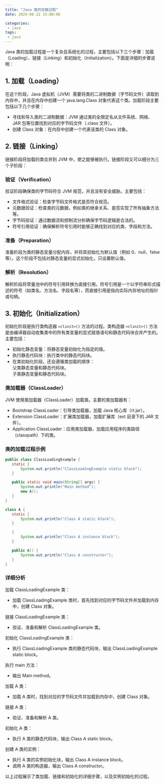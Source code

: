 ```yaml
---
title: "Java 类的加载过程"
date: 2024-06-22 15:08:00

categories:
 - java
tags:
 - java
---
```


Java 类的加载过程是一个复杂且系统化的过程，主要包括以下三个步骤：加载（Loading）、链接（Linking）和初始化（Initialization）。下面是详细的步骤说明：

## 1. 加载（Loading）

在这个阶段，Java 虚拟机（JVM）需要将类的二进制数据（字节码文件）读取到内存中，并且在内存中创建一个 java.lang.Class 对象代表这个类。加载阶段主要包括以下几个步骤：

 - 寻找和导入类的二进制数据：JVM 通过类的全限定名从文件系统、网络、JAR 包等位置找到对应的字节码文件（.class 文件）。
 - 创建 Class 对象：在内存中创建一个代表该类的 Class 对象。

## 2. 链接（Linking）

链接阶段将加载的类合并到 JVM 中，使之能够被执行。链接阶段又可以细分为三个子阶段：

### 验证（Verification）

验证阶段确保类的字节码符合 JVM 规范，并且没有安全威胁。主要包括：

 - 文件格式验证：检查字节码文件格式是否符合规范。
 - 元数据验证：检查类的元数据，例如类的继承关系、是否实现了所有抽象方法等。
 - 字节码验证：通过数据流和控制流分析确保字节码逻辑是合法的。
 - 符号引用验证：确保解析符号引用时能够正确找到对应的类、字段和方法。

### 准备（Preparation）

准备阶段为类的静态变量分配内存，并将其初始化为默认值（例如 0、null、false 等）。这个阶段不包括对静态变量的显式初始化，只设置默认值。

### 解析（Resolution）

解析阶段将常量池中的符号引用转换为直接引用。符号引用是一个以字符串形式描述的符号（如类名、方法名、字段名等），而直接引用是指向实际内存地址的指针或句柄。

## 3. 初始化（Initialization）

初始化阶段是执行类构造器 `<clinit>()` 方法的过程。类构造器 `<clinit>()` 方法是由编译器自动收集类中的所有类变量的显式赋值语句和静态代码块合并产生的。主要包括：

 - 初始化静态变量：将静态变量初始化为指定的值。
 - 执行静态代码块：执行类中的静态代码块。
 - 在类初始化阶段，还会遵循类加载的顺序：  
    父类静态变量和静态代码块。  
    子类静态变量和静态代码块。

### 类加载器（ClassLoader）

JVM 使用类加载器（ClassLoader）加载类。主要的类加载器有：

 - Bootstrap ClassLoader：引导类加载器，加载 Java 核心库（rt.jar）。
 - Extension ClassLoader：扩展类加载器，加载扩展库（ext 目录下的 JAR 文件）。
 - Application ClassLoader：应用类加载器，加载应用程序的类路径（classpath）下的类。

 ### 类的加载过程示例

 ```java
 public class ClassLoadingExample {
    static {
        System.out.println("ClassLoadingExample static block");
    }

    public static void main(String[] args) {
        System.out.println("Main method");
        new A();
    }
}

class A {
    static {
        System.out.println("Class A static block");
    }

    {
        System.out.println("Class A instance block");
    }

    public A() {
        System.out.println("Class A constructor");
    }
}
 ```
### 详细分析

加载 ClassLoadingExample 类：

 - 加载 ClassLoadingExample 类时，首先找到对应的字节码文件并加载到内存中，创建 Class 对象。

链接 ClassLoadingExample 类：

 - 验证、准备和解析 ClassLoadingExample 类。

初始化 ClassLoadingExample 类：

 - 执行 ClassLoadingExample 类的静态代码块，输出 ClassLoadingExample static block。

执行 main 方法：

 - 输出 Main method。

加载 A 类：

 - 加载 A 类时，找到对应的字节码文件并加载到内存中，创建 Class 对象。

链接 A 类：

 - 验证、准备和解析 A 类。

初始化 A 类：

 - 执行 A 类的静态代码块，输出 Class A static block。

创建 A 类的实例：

 - 执行 A 类的实例初始化块，输出 Class A instance block。
 - 调用 A 类的构造器，输出 Class A constructor。

以上过程展示了类加载、链接和初始化的详细步骤，以及实例初始化的过程。